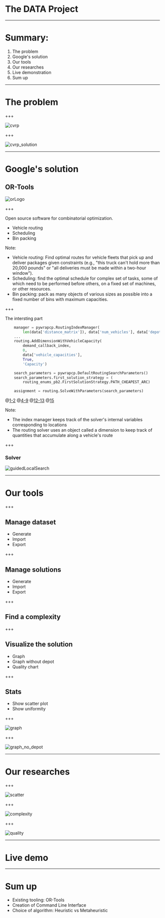 # The DATA Project

---

# Summary:

1. The problem
2. Google's solution
3. Our tools
4. Our researches
5. Live demonstration
6. Sum up

---

# The problem

+++

![cvrp](https://developers.google.com/optimization/images/routing/cvrp.svg)

+++

![cvrp_solution](https://developers.google.com/optimization/images/routing/cvrp_solution.svg)

---

# Google's solution

## OR-Tools

![orLogo](https://developers.google.com/optimization/images/orLogo.png)

+++

Open source software for combinatorial optimization.

- Vehicle routing
- Scheduling
- Bin packing

Note:

- Vehicle routing: Find optimal routes for vehicle fleets that pick up and deliver packages given constraints (e.g., "this truck can't hold more than 20,000 pounds" or "all deliveries must be made within a two-hour window").
- Scheduling: find the optimal schedule for complex set of tasks, some of which need to be performed before others, on a fixed set of machines, or other resources.
- Bin packing: pack as many objects of various sizes as possible into a fixed number of bins with maximum capacities.

+++

The intersting part

```python
    manager = pywrapcp.RoutingIndexManager(
        len(data['distance_matrix']), data['num_vehicles'], data['depot'])
    ...
    routing.AddDimensionWithVehicleCapacity(
        demand_callback_index,
        0,
        data['vehicle_capacities'],
        True,
        'Capacity')

    search_parameters = pywrapcp.DefaultRoutingSearchParameters()
    search_parameters.first_solution_strategy = (
        routing_enums_pb2.FirstSolutionStrategy.PATH_CHEAPEST_ARC)

    assignment = routing.SolveWithParameters(search_parameters)
```

@[1-2](manager)
@[4-9](dimension)
@[12-13](strategy)
@[15](solver)

Note:

- The index manager keeps track of the solver's internal variables corresponding to locations
- The routing solver uses an object called a dimension to keep track of quantities that accumulate along a vehicle's route

+++

### Solver

![guidedLocalSearch](https://www.researchgate.net/profile/Sergio_Consoli/publication/49399511/figure/fig7/AS:644639283503106@1530705390538/Guided-Local-Search-strategy-escaping-from-traps-increasing-the-relative-objective.png)

---

# Our tools

+++

## Manage dataset

- Generate
- Import
- Export

+++

## Manage solutions

- Generate
- Import
- Export

+++

## Find a complexity

+++

## Visualize the solution

- Graph
- Graph without depot
- Quality chart

+++

## Stats

- Show scatter plot
- Show uniformity

+++

![graph](https://raw.githubusercontent.com/Exia-Aix-2016/Data-Project/master/screenshots/graphs/guided_local_search.png)

+++

![graph_no_depot](https://raw.githubusercontent.com/Exia-Aix-2016/Data-Project/master/screenshots/graphs_no_depot/guided_local_search.png)

---

# Our researches

+++

![scatter](https://raw.githubusercontent.com/Exia-Aix-2016/Data-Project/master/screenshots/scatter_plot/distance/guided_local_search.png)

+++

![complexity](https://raw.githubusercontent.com/Exia-Aix-2016/Data-Project/master/screenshots/complexity.png)

+++

![quality](https://raw.githubusercontent.com/Exia-Aix-2016/Data-Project/master/screenshots/chart_quality.png)

---

# Live demo

---

# Sum up

- Existing tooling: OR-Tools
- Creation of Command Line Interface
- Choice of algorithm: Heuristic vs Metaheuristic
